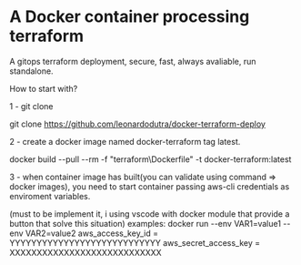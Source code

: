 # A Docker container processing terraform
A gitops terraform deployment, secure, fast, always avaliable, run standalone.

How to start with?

1 - git clone

git clone https://github.com/leonardodutra/docker-terraform-deploy

2 - create a docker image named docker-terraform tag latest.

docker build --pull --rm -f "terraform\Dockerfile" -t docker-terraform:latest

3 - when container image has built(you can validate using command => docker images), you need to start container passing aws-cli credentials as enviroment variables.

(must to be implement it, i using vscode with docker module that provide a button that solve this situation) 
examples:
docker run --env VAR1=value1 --env VAR2=value2
aws_access_key_id = YYYYYYYYYYYYYYYYYYYYYYYYYYYY
aws_secret_access_key = XXXXXXXXXXXXXXXXXXXXXXXXXXXX
